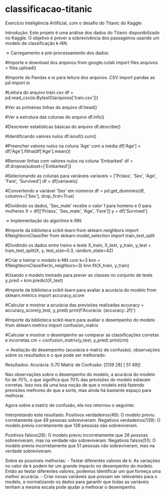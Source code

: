 # classificacao-titanic
Exercício Inteligência Artificial, com o desafio do Titanic do Kaggle

Introdução:
Este projeto é uma análise dos dados do Titanic disponibilizado no Kaggle. O objetivo é prever a sobrevivência dos passageiros usando um modelo de classificação k-NN.

-> Carregamento e pré-processamento dos dados:

#Importe e download dos arquivos
from google.colab import files
arquivos = files.upload()

#Importe do Pandas e io para leitura dos arquivos .CSV
import pandas as pd
import io

#Leitura do arquivo train.csv
df = pd.read_csv(io.BytesIO(arquivos['train.csv']))

#Ver as primeiras linhas do arquivo
df.head()

#Ver a estrutura das colunas do arquivo
df.info()

#Descrever estatísticas básicas do arquivo
df.describe()

#Identificando valores nulos
df.isnull().sum()

#Preencher valores nulos na coluna 'Age' com a média
df['Age'] = df['Age'].fillna(df['Age'].mean())

#Remover linhas com valores nulos na coluna 'Embarked'
df = df.dropna(subset=['Embarked'])

#Selecionando as colunas para variáveis
variaveis = ['Pclass', 'Sex', 'Age', 'Fare', 'Survived']
df = df[variaveis]

#Convertendo a variável 'Sex' em números
df = pd.get_dummies(df, columns=['Sex'], drop_first=True)

#Dividindo os dados, 'Sex_male' recebe o valor 1 para homens e 0 para mulheres
X = df[['Pclass', 'Sex_male', 'Age', 'Fare']]
y = df['Survived']

-> Implementação do algoritmo k-NN:

#Importe da biblioteca scikit-learn
from sklearn.neighbors import KNeighborsClassifier
from sklearn.model_selection import train_test_split

#Dividindo os dados entre treino e teste
X_train, X_test, y_train, y_test = train_test_split(X, y, test_size=0.3, random_state=42)

#Criar e treinar o modelo k-NN com k=3
knn = KNeighborsClassifier(n_neighbors=3)
knn.fit(X_train, y_train)

#Usando o modelo treinado para prever as classes no conjunto de teste
y_pred = knn.predict(X_test)

#Importe da biblioteca scikit-learn para avaliar a acurácia do modelo
from sklearn.metrics import accuracy_score

#Calcular e mostrar a acurácia das previsões realizadas
accuracy = accuracy_score(y_test, y_pred)
print(f'Acurácia: {accuracy:.2f}')

#Importe da biblioteca scikit-learn para avaliar o desempenho do modelo
from sklearn.metrics import confusion_matrix

#Calcular e mostrar o desempenho ao comparar as classificações corretas e incorretas
cm = confusion_matrix(y_test, y_pred)
print(cm)

-> Avaliação de desempenho (acurácia e matriz de confusão), observações sobre os resultados e o que pode ser melhorado:

Resultados:
Acurácia: 0.70
Matriz de Confusão:
[[139  28]
 [ 51  49]]

Nas observações sobre o desempenho do modelo, a acurácia do modelo foi de 70%, o que significa que 70% das previsões do modelo estavam corretas. Isso nos dá uma boa noção de que o modelo está fazendo previsões melhores do que a sorte, mas ainda há bastante espaço para melhorar.

Agora sobre a matriz de confusão, ela nos retornou o seguinte:

Interpretando este resultado:
Positivos verdadeiros(49): O modelo previu corretamente que 49 pessoas sobreviveram.
Negativos verdadeiros(139): O modelo previu corretamente que 139 pessoas não sobreviveram.

Positivos falsos(28): O modelo previu incorretamente que 28 pessoas sobreviveram, mas na verdade não sobreviveram.
Negativos falsos(51): O modelo previu incorretamente que 51 pessoas não sobreviveram, mas na verdade sobreviveram.

Sobre as possíveis melhorias:
	- Testar diferentes valores de k: As variações no valor de k podem ter um grande impacto no desempenho do modelo. Então ao testar diferentes valores, podemos identificar um que forneça uma melhor acurácia.
	- Criar novas variáveis que possam ser relevantes para o modelo, e normalizando os dados para garantir que todas as variáveis tenham a mesma escala pode ajudar a melhorar o desempenho.
